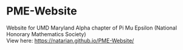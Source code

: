 # PME-Website
Website for UMD Maryland Alpha chapter of Pi Mu Epsilon (National Honorary Mathematics Society)
<br>View here: https://natarian.github.io/PME-Website/
